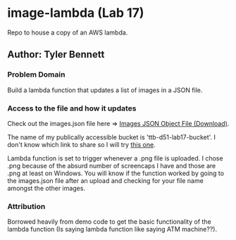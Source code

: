 # image-lambda (Lab 17)

Repo to house a copy of an AWS lambda.

## Author: Tyler Bennett

### Problem Domain

Build a lambda function that updates a list of images in a JSON file.

### Access to the file and how it updates

Check out the images.json file here => [Images JSON Object File (Download)](https://ttb-d51-lab17-bucket.s3.amazonaws.com/images.json).

The name of my publically accessible bucket is 'ttb-d51-lab17-bucket'. I don't know which link to share so I will try [this one](https://ttb-d51-lab17-bucket.s3.amazonaws.com/).

Lambda function is set to trigger whenever a .png file is uploaded. I chose .png because of the absurd number of screencaps I have and those are .png at least on Windows. You will know if the function worked by going to the images.json file after an upload and checking for your file name amongst the other images.

### Attribution

Borrowed heavily from demo code to get the basic functionality of the lambda function (Is saying lambda function like saying ATM machine??).
